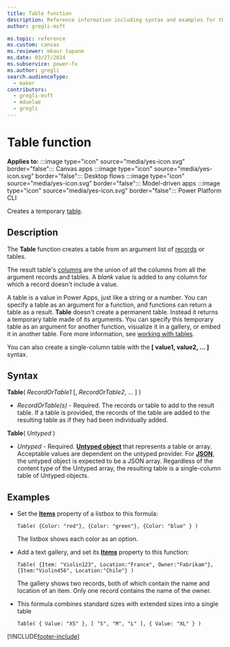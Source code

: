 ```yaml
---
title: Table function
description: Reference information including syntax and examples for the Table function.
author: gregli-msft

ms.topic: reference
ms.custom: canvas
ms.reviewer: mkaur tapanm
ms.date: 03/27/2024
ms.subservice: power-fx
ms.author: gregli
search.audienceType:
  - maker
contributors:
  - gregli-msft
  - mduelae
  - gregli
---
```


# Table function

**Applies to:** :::image type="icon" source="media/yes-icon.svg" border="false"::: Canvas apps :::image type="icon" source="media/yes-icon.svg" border="false"::: Desktop flows :::image type="icon" source="media/yes-icon.svg" border="false"::: Model-driven apps :::image type="icon" source="media/yes-icon.svg" border="false"::: Power Platform CLI

Creates a temporary [table](/power-apps/maker/canvas-apps/working-with-tables).

## Description

The **Table** function creates a table from an argument list of [records](/power-apps/maker/canvas-apps/working-with-tables#records) or tables.

The result table's [columns](/power-apps/maker/canvas-apps/working-with-tables#columns) are the union of all the columns from all the argument records and tables. A _blank_ value is added to any column for which a record doesn't include a value.

A table is a value in Power Apps, just like a string or a number. You can specify a table as an argument for a function, and functions can return a table as a result. **Table** doesn't create a permanent table. Instead it returns a temporary table made of its arguments. You can specify this temporary table as an argument for another function, visualize it in a gallery, or embed it in another table. Fore more information, see [working with tables](/power-apps/maker/canvas-apps/working-with-tables).

You can also create a single-column table with the **[ value1, value2, ... ]** syntax.

## Syntax

**Table**( _RecordOrTable1_ [, *RecordOrTable2*, ... ] )

- _RecordOrTable(s)_ - Required. The records or table to add to the result table. If a table is provided, the records of the table are added to the resulting table as if they had been individually added.

**Table**( _Untyped_ )

- _Untyped_ - Required. [**Untyped object**](../untyped-object.md) that represents a table or array. Acceptable values are dependent on the untyped provider. For [**JSON**](function-parsejson.md), the untyped object is expected to be a JSON array. Regardless of the content type of the Untyped array, the resulting table is a single-column table of Untyped objects.

## Examples

- Set the **[Items](/power-apps/maker/canvas-apps/controls/properties-core)** property of a listbox to this formula:
  ```power-fx
  Table( {Color: "red"}, {Color: "green"}, {Color: "blue" } )
  ```

  The listbox shows each color as an option.

- Add a text gallery, and set its **[Items](/power-apps/maker/canvas-apps/controls/properties-core)** property to this function:<br>
  ```power-fx
  Table( {Item: "Violin123", Location:"France", Owner:"Fabrikam"}, {Item:"Violin456", Location:"Chile"} )
  ```

  The gallery shows two records, both of which contain the name and location of an item. Only one record contains the name of the owner.

- This formula combines standard sizes with extended sizes into a single table
  ```power-fx
  Table( { Value: "XS" }, [ "S", "M", "L" ], { Value: "XL" } )
  ```

[!INCLUDE[footer-include](../../includes/footer-banner.md)]
